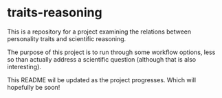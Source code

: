 # traits-reasoning

This is a repository for a project examining the relations between personality traits and scientific reasoning. 

The purpose of this project is to run through some workflow options, less so than actually address a scientific question (although that is also interesting).

This README wil be updated as the project progresses. Which will hopefully be soon!